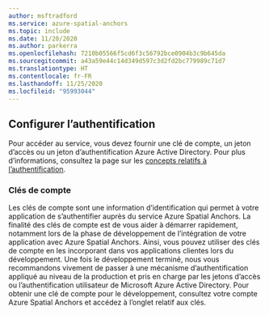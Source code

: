 ```yaml
---
author: msftradford
ms.service: azure-spatial-anchors
ms.topic: include
ms.date: 11/20/2020
ms.author: parkerra
ms.openlocfilehash: 7210b05566f5cd6f3c56792bce0904b3c9b645da
ms.sourcegitcommit: a43a59e44c14d349d597c3d2fd2bc779989c71d7
ms.translationtype: HT
ms.contentlocale: fr-FR
ms.lasthandoff: 11/25/2020
ms.locfileid: "95993044"
---
```

## <a name="set-up-authentication"></a>Configurer l’authentification

Pour accéder au service, vous devez fournir une clé de compte, un jeton d’accès ou un jeton d’authentification Azure Active Directory. Pour plus d’informations, consultez la page sur les [concepts relatifs à l’authentification](../articles/spatial-anchors/concepts/authentication.md).

### <a name="account-keys"></a>Clés de compte

Les clés de compte sont une information d’identification qui permet à votre application de s’authentifier auprès du service Azure Spatial Anchors. La finalité des clés de compte est de vous aider à démarrer rapidement, notamment lors de la phase de développement de l’intégration de votre application avec Azure Spatial Anchors. Ainsi, vous pouvez utiliser des clés de compte en les incorporant dans vos applications clientes lors du développement. Une fois le développement terminé, nous vous recommandons vivement de passer à une mécanisme d’authentification appliqué au niveau de la production et pris en charge par les jetons d’accès ou l’authentification utilisateur de Microsoft Azure Active Directory. Pour obtenir une clé de compte pour le développement, consultez votre compte Azure Spatial Anchors et accédez à l’onglet relatif aux clés.
